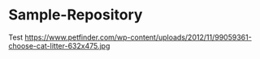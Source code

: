 # Sample-Repository
Test
<a href>https://www.petfinder.com/wp-content/uploads/2012/11/99059361-choose-cat-litter-632x475.jpg</a>
